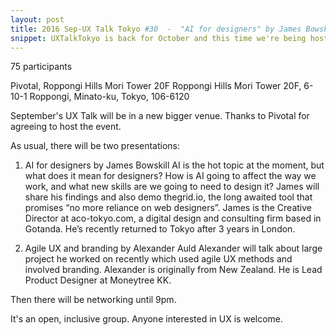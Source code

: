 ```yaml
---
layout: post
title: 2016 Sep-UX Talk Tokyo #30  -  "AI for designers" by James Bowskill & "Agile UX and branding" by Alexander Auld
snippet: UXTalkTokyo is back for October and this time we're being hosted at Indeed Japan (Oh, yes indeed - -
---
```

75 participants

Pivotal, Roppongi Hills Mori Tower 20F Roppongi Hills Mori Tower 20F, 6-10-1 Roppongi, Minato-ku, Tokyo, 106-6120

September's UX Talk will be in a new bigger venue. Thanks to Pivotal for agreeing to host the event.

As usual, there will be two presentations:
1) AI for designers by James Bowskill
AI is the hot topic at the moment, but what does it mean for designers? How is AI going to affect the way we work, and what new skills are we going to need to design it? James will share his findings and also demo thegrid.io, the long awaited tool that promises “no more reliance on web designers”.
James is the Creative Director at aco-tokyo.com, a digital design and consulting firm based in Gotanda. He’s recently returned to Tokyo after 3 years in London.

2) Agile UX and branding by Alexander Auld
Alexander will talk about large project he worked on recently which used agile UX methods and involved branding.
Alexander is originally from New Zealand. He is Lead Product Designer at Moneytree KK.

Then there will be networking until 9pm.

It's an open, inclusive group. Anyone interested in UX is welcome.

